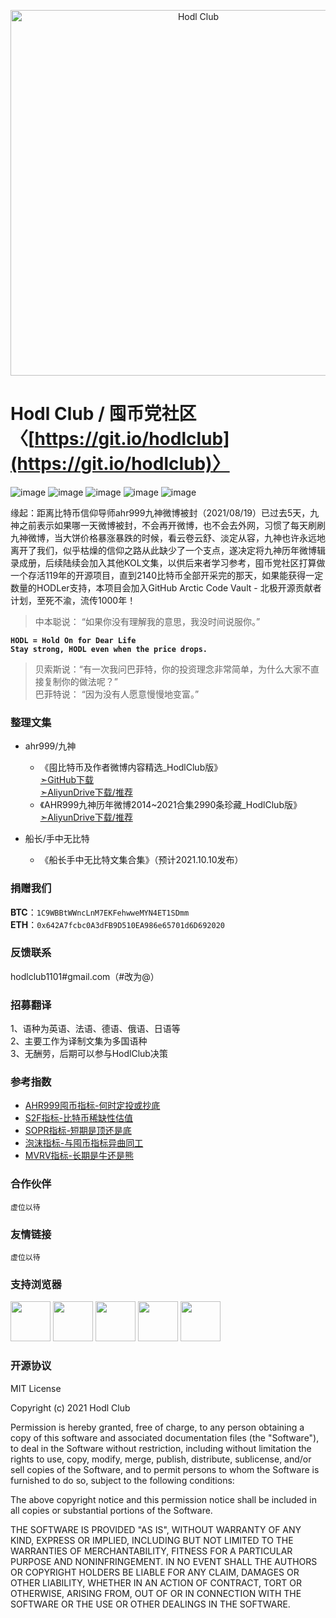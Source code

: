 <p align="center">
  <a href="https://github.com/hodl-club/hodl-club" target="_blank">
    <img src="https://raw.githubusercontent.com/hodl-club/hodl-club/main/images/hodl_club_logo.png" alt="Hodl Club" width="585px" style="max-width:100%;" />
  </a>
</p>

# Hodl Club / 囤币党社区 〈[https://git.io/hodlclub](https://git.io/hodlclub)〉

![image](https://img.shields.io/badge/build-passing-brightgreen)
![image](https://img.shields.io/badge/license-MIT-red)
![image](https://img.shields.io/badge/stars-%E2%98%85%E2%98%85%E2%98%85%E2%98%85%E2%98%85-brightgreen) 
![image](https://img.shields.io/badge/platform-linux%20%7C%20macos%20%7C%20windows-lightgrey) 
![image](https://img.shields.io/badge/stars-95-lightgrey?logo=github&style=social) 

缘起：距离比特币信仰导师ahr999九神微博被封（2021/08/19）已过去5天，九神之前表示如果哪一天微博被封，不会再开微博，也不会去外网，习惯了每天刷刷九神微博，当大饼价格暴涨暴跌的时候，看云卷云舒、淡定从容，九神也许永远地离开了我们，似乎枯燥的信仰之路从此缺少了一个支点，遂决定将九神历年微博辑录成册，后续陆续会加入其他KOL文集，以供后来者学习参考，囤币党社区打算做一个存活119年的开源项目，直到2140比特币全部开采完的那天，如果能获得一定数量的HODLer支持，本项目会加入GitHub Arctic Code Vault - 北极开源贡献者计划，至死不渝，流传1000年！

>中本聪说： “如果你没有理解我的意思，我没时间说服你。”   

**`HODL = Hold On for Dear Life`**  
**`Stay strong, HODL even when the price drops.`**  

>贝索斯说：“有一次我问巴菲特，你的投资理念非常简单，为什么大家不直接复制你的做法呢？”  
>巴菲特说： “因为没有人愿意慢慢地变富。”  


### 整理文集
* ahr999/九神     
  * 《囤比特币及作者微博内容精选_HodlClub版》  
  [➣GitHub下载](https://github.com/hodl-club/hodl-club/raw/main/%E5%BE%AE%E5%8D%9AKOL/A.ahr999/%E5%9B%A4%E6%AF%94%E7%89%B9%E5%B8%81%E5%8F%8A%E4%BD%9C%E8%80%85%E5%BE%AE%E5%8D%9A%E5%86%85%E5%AE%B9%E7%B2%BE%E9%80%89_HodlClub%E7%89%88.pdf)  
  [➣AliyunDrive下载/推荐](https://www.aliyundrive.com/s/LthUQyEJxs7)  
  * 《AHR999九神历年微博2014~2021合集2990条珍藏_HodlClub版》  
  [➣AliyunDrive下载/推荐](https://www.aliyundrive.com/s/Eh7qHkwvHVm)  

* 船长/手中无比特  
  * 《船长手中无比特文集合集》（预计2021.10.10发布）  


### 捐赠我们   
**BTC**：`1C9WBBtWWncLnM7EKFehwweMYN4ET1SDmm`  
**ETH**：`0x642A7fcbc0A3dFB9D510EA986e65701d6D692020`  


### 反馈联系
hodlclub1101#gmail.com（#改为@）  


### 招募翻译  
1、语种为英语、法语、德语、俄语、日语等  
2、主要工作为译制文集为多国语种  
3、无酬劳，后期可以参与HodlClub决策


### 参考指数
* [AHR999囤币指标-何时定投或抄底](https://www.qkl123.com/data/ahr999/btc)    
* [S2F指标-比特币稀缺性估值](https://www.qkl123.com/data/s2f/btc)  
* [SOPR指标-短期是顶还是底](https://www.qkl123.com/data/sopr/btc)  
* [泡沫指标-与囤币指标异曲同工](https://www.qkl123.com/data/bubble/btc)    
* [MVRV指标-长期是牛还是熊](https://www.qkl123.com/data/mvrv/btc) 


### 合作伙伴  
`虚位以待`  


### 友情链接  
`虚位以待`  


### 支持浏览器  
<p>
<img src="https://s3.amazonaws.com/creativetim_bucket/github/browser/chrome.png" width="64" />
<img src="https://s3.amazonaws.com/creativetim_bucket/github/browser/firefox.png" width="64" />
<img src="https://s3.amazonaws.com/creativetim_bucket/github/browser/edge.png" width="64" />
<img src="https://s3.amazonaws.com/creativetim_bucket/github/browser/safari.png" width="64" />
<img src="https://s3.amazonaws.com/creativetim_bucket/github/browser/opera.png" width="64" />
</p>


### 开源协议
MIT License

Copyright (c) 2021 Hodl Club

Permission is hereby granted, free of charge, to any person obtaining a copy
of this software and associated documentation files (the "Software"), to deal
in the Software without restriction, including without limitation the rights
to use, copy, modify, merge, publish, distribute, sublicense, and/or sell
copies of the Software, and to permit persons to whom the Software is
furnished to do so, subject to the following conditions:

The above copyright notice and this permission notice shall be included in all
copies or substantial portions of the Software.

THE SOFTWARE IS PROVIDED "AS IS", WITHOUT WARRANTY OF ANY KIND, EXPRESS OR
IMPLIED, INCLUDING BUT NOT LIMITED TO THE WARRANTIES OF MERCHANTABILITY,
FITNESS FOR A PARTICULAR PURPOSE AND NONINFRINGEMENT. IN NO EVENT SHALL THE
AUTHORS OR COPYRIGHT HOLDERS BE LIABLE FOR ANY CLAIM, DAMAGES OR OTHER
LIABILITY, WHETHER IN AN ACTION OF CONTRACT, TORT OR OTHERWISE, ARISING FROM,
OUT OF OR IN CONNECTION WITH THE SOFTWARE OR THE USE OR OTHER DEALINGS IN THE
SOFTWARE.
